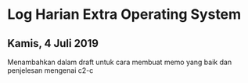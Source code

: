 # Log Harian Extra Operating System
## Kamis, 4 Juli 2019

Menambahkan dalam draft untuk cara membuat memo yang baik dan penjelesan mengenai c2-c
